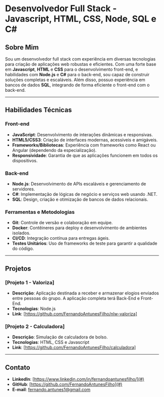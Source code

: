 # Desenvolvedor Full Stack - Javascript, HTML, CSS, Node, SQL e C#

## Sobre Mim

Sou um desenvolvedor full stack com experiência em diversas tecnologias para criação de aplicações web robustas e eficientes. Com uma forte base em **Javascript**, **HTML** e **CSS** para o desenvolvimento front-end, e habilidades com **Node.js** e **C#** para o back-end, sou capaz de construir soluções completas e escaláveis. Além disso, possuo experiência em bancos de dados **SQL**, integrando de forma eficiente o front-end com o back-end.

---

## Habilidades Técnicas

### Front-end
- **JavaScript**: Desenvolvimento de interações dinâmicas e responsivas.
- **HTML5/CSS3**: Criação de interfaces modernas, acessíveis e amigáveis.
- **Frameworks/Bibliotecas**: Experiência com frameworks como React ou Angular (dependendo da especialização).
- **Responsividade**: Garantia de que as aplicações funcionem em todos os dispositivos.

### Back-end
- **Node.js**: Desenvolvimento de APIs escaláveis e gerenciamento de servidores.
- **C#**: Implementação de lógicas de negócio e serviços web usando .NET.
- **SQL**: Design, criação e otimização de bancos de dados relacionais.

### Ferramentas e Metodologias
- **Git**: Controle de versão e colaboração em equipe.
- **Docker**: Contêineres para deploy e desenvolvimento de ambientes isolados.
- **CI/CD**: Integração contínua para entregas ágeis.
- **Testes Unitários**: Uso de frameworks de teste para garantir a qualidade do código.

---

## Projetos

### [Projeto 1 - Valoriza]
- **Descrição**: Aplicação destinada a receber e armazenar elogios enviados entre pessoas do grupo. A aplicação completa terá Back-End e Front-End.
- **Tecnologias**: Node.js
- **Link**: [https://github.com/FernandoAntunesFilho/nlw-valoriza]

### [Projeto 2 - Calculadora]
- **Descrição**: Simulação de calculadora de bolso.
- **Tecnologias**: HTML, CSS e Javascript
- **Link**: [https://github.com/FernandoAntunesFilho/calculadora]

---

## Contato

- **LinkedIn**: [https://www.linkedin.com/in/fernandoantunesfilho/](#)
- **GitHub**: [https://github.com/FernandoAntunesFilho](#)
- **E-mail**: fernando.antunes1@gmail.com
